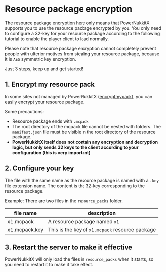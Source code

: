 # Resource package encryption

The resource package encryption here only means that PowerNukkitX supports you to use the resource package encrypted by you. You only need to configure a 32-key for your resource package according to the following tutorial to enable the player client to load normally.

Please note that resource package encryption cannot completely prevent people with ulterior motives from stealing your resource package, because it is `AES` symmetric key encryption.

Just 3 steps, keep up and get started!

## 1. Encrypt my resource pack

In some sites not managed by PowerNukkitX ([encryptmypack](https://encryptmypack.com)), you can easily encrypt your resource package.

Some precautions:
- Resource package ends with `.mcpack`
- The root directory of the mcpack file cannot be nested with folders. The `manifest.json` file must be visible in the root directory of the resource package.
- **PowerNukkitX itself does not contain any encryption and decryption logic, but only sends 32 keys to the client according to your configuration (this is very important)**


## 2. Configure your key

The file with the same name as the resource package is named with a `.key` file extension name. The content is the 32-key corresponding to the resource package.

Example: There are two files in the `resource_packs` folder.  

| file name      | description  |
|-----------------|---------------|
| x1.mcpack         | A resource package named `x1`   |
| x1.mcpack.key           | This is the key of `x1.mcpack` resource package  |

## 3. Restart the server to make it effective

PowerNukkitX will only load the files in `resource_packs` when it starts, so you need to restart it to make it take effect.

